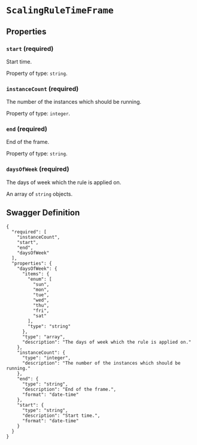 # `ScalingRuleTimeFrame` #







## Properties ##

### `start` (required) ###

Start time.


Property of type: `string`.




### `instanceCount` (required) ###

The number of the instances which should be running.


Property of type: `integer`.




### `end` (required) ###

End of the frame.


Property of type: `string`.




### `daysOfWeek` (required) ###

The days of week which the rule is applied on.


An array of 
`string` objects.





## Swagger Definition ##

    {
      "required": [
        "instanceCount", 
        "start", 
        "end", 
        "daysOfWeek"
      ], 
      "properties": {
        "daysOfWeek": {
          "items": {
            "enum": [
              "sun", 
              "mon", 
              "tue", 
              "wed", 
              "thu", 
              "fri", 
              "sat"
            ], 
            "type": "string"
          }, 
          "type": "array", 
          "description": "The days of week which the rule is applied on."
        }, 
        "instanceCount": {
          "type": "integer", 
          "description": "The number of the instances which should be running."
        }, 
        "end": {
          "type": "string", 
          "description": "End of the frame.", 
          "format": "date-time"
        }, 
        "start": {
          "type": "string", 
          "description": "Start time.", 
          "format": "date-time"
        }
      }
    }
